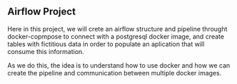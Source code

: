 ## Airflow Project

Here in this project, we will crete an airflow structure and pipeline throught docker-copmpose to connect with a postgresql docker image, and create tables with fictitious data in order to populate an aplication that will consume this information.

As we do this, the idea is to understand how to use docker and how we can create the pipeline and communication between multiple docker images.